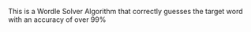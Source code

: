 This is a Wordle Solver Algorithm that correctly guesses the target word with an accuracy of over 99%
